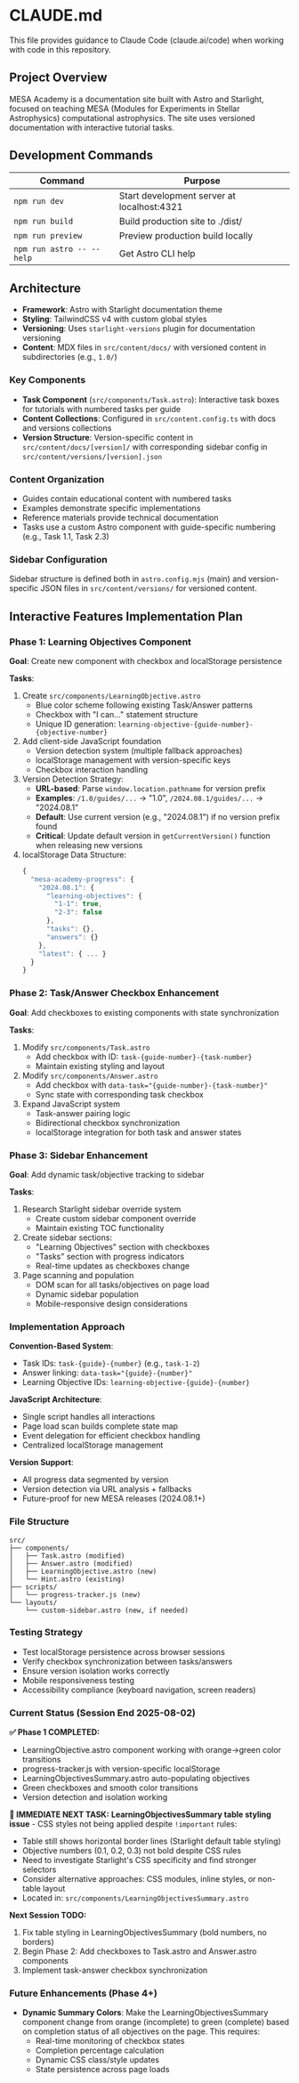 # CLAUDE.md

This file provides guidance to Claude Code (claude.ai/code) when working with code in this repository.

## Project Overview

MESA Academy is a documentation site built with Astro and Starlight, focused on teaching MESA (Modules for Experiments in Stellar Astrophysics) computational astrophysics. The site uses versioned documentation with interactive tutorial tasks.

## Development Commands

| Command | Purpose |
|---------|---------|
| `npm run dev` | Start development server at localhost:4321 |
| `npm run build` | Build production site to ./dist/ |
| `npm run preview` | Preview production build locally |
| `npm run astro -- --help` | Get Astro CLI help |

## Architecture

- **Framework**: Astro with Starlight documentation theme
- **Styling**: TailwindCSS v4 with custom global styles
- **Versioning**: Uses `starlight-versions` plugin for documentation versioning
- **Content**: MDX files in `src/content/docs/` with versioned content in subdirectories (e.g., `1.0/`)

### Key Components

- **Task Component** (`src/components/Task.astro`): Interactive task boxes for tutorials with numbered tasks per guide
- **Content Collections**: Configured in `src/content.config.ts` with docs and versions collections
- **Version Structure**: Version-specific content in `src/content/docs/[version]/` with corresponding sidebar config in `src/content/versions/[version].json`

### Content Organization

- Guides contain educational content with numbered tasks
- Examples demonstrate specific implementations
- Reference materials provide technical documentation
- Tasks use a custom Astro component with guide-specific numbering (e.g., Task 1.1, Task 2.3)

### Sidebar Configuration

Sidebar structure is defined both in `astro.config.mjs` (main) and version-specific JSON files in `src/content/versions/` for versioned content.

## Interactive Features Implementation Plan

### Phase 1: Learning Objectives Component
**Goal**: Create new component with checkbox and localStorage persistence

**Tasks**:
1. Create `src/components/LearningObjective.astro`
   - Blue color scheme following existing Task/Answer patterns
   - Checkbox with "I can..." statement structure
   - Unique ID generation: `learning-objective-{guide-number}-{objective-number}`
2. Add client-side JavaScript foundation
   - Version detection system (multiple fallback approaches)
   - localStorage management with version-specific keys
   - Checkbox interaction handling
3. Version Detection Strategy:
   - **URL-based**: Parse `window.location.pathname` for version prefix
   - **Examples**: `/1.0/guides/...` → "1.0", `/2024.08.1/guides/...` → "2024.08.1"  
   - **Default**: Use current version (e.g., "2024.08.1") if no version prefix found
   - **Critical**: Update default version in `getCurrentVersion()` function when releasing new versions
4. localStorage Data Structure:
   ```javascript
   {
     "mesa-academy-progress": {
       "2024.08.1": {
         "learning-objectives": {
           "1-1": true,
           "2-3": false
         },
         "tasks": {},
         "answers": {}
       },
       "latest": { ... }
     }
   }
   ```

### Phase 2: Task/Answer Checkbox Enhancement
**Goal**: Add checkboxes to existing components with state synchronization

**Tasks**:
1. Modify `src/components/Task.astro`
   - Add checkbox with ID: `task-{guide-number}-{task-number}`
   - Maintain existing styling and layout
2. Modify `src/components/Answer.astro`
   - Add checkbox with `data-task="{guide-number}-{task-number}"`
   - Sync state with corresponding task checkbox
3. Expand JavaScript system
   - Task-answer pairing logic
   - Bidirectional checkbox synchronization
   - localStorage integration for both task and answer states

### Phase 3: Sidebar Enhancement
**Goal**: Add dynamic task/objective tracking to sidebar

**Tasks**:
1. Research Starlight sidebar override system
   - Create custom sidebar component override
   - Maintain existing TOC functionality
2. Create sidebar sections:
   - "Learning Objectives" section with checkboxes
   - "Tasks" section with progress indicators
   - Real-time updates as checkboxes change
3. Page scanning and population
   - DOM scan for all tasks/objectives on page load
   - Dynamic sidebar population
   - Mobile-responsive design considerations

### Implementation Approach

**Convention-Based System**:
- Task IDs: `task-{guide}-{number}` (e.g., `task-1-2`)
- Answer linking: `data-task="{guide}-{number}"`
- Learning Objective IDs: `learning-objective-{guide}-{number}`

**JavaScript Architecture**:
- Single script handles all interactions
- Page load scan builds complete state map
- Event delegation for efficient checkbox handling
- Centralized localStorage management

**Version Support**:
- All progress data segmented by version
- Version detection via URL analysis + fallbacks
- Future-proof for new MESA releases (2024.08.1+)

### File Structure
```
src/
├── components/
│   ├── Task.astro (modified)
│   ├── Answer.astro (modified)
│   ├── LearningObjective.astro (new)
│   └── Hint.astro (existing)
├── scripts/
│   └── progress-tracker.js (new)
└── layouts/
    └── custom-sidebar.astro (new, if needed)
```

### Testing Strategy
- Test localStorage persistence across browser sessions
- Verify checkbox synchronization between tasks/answers
- Ensure version isolation works correctly
- Mobile responsiveness testing
- Accessibility compliance (keyboard navigation, screen readers)

### Current Status (Session End 2025-08-02)

**✅ Phase 1 COMPLETED:**
- LearningObjective.astro component working with orange→green color transitions
- progress-tracker.js with version-specific localStorage 
- LearningObjectivesSummary.astro auto-populating objectives
- Green checkboxes and smooth color transitions
- Version detection and isolation working

**🔧 IMMEDIATE NEXT TASK:**
**LearningObjectivesSummary table styling issue** - CSS styles not being applied despite `!important` rules:
- Table still shows horizontal border lines (Starlight default table styling)
- Objective numbers (0.1, 0.2, 0.3) not bold despite CSS rules
- Need to investigate Starlight's CSS specificity and find stronger selectors
- Consider alternative approaches: CSS modules, inline styles, or non-table layout
- Located in: `src/components/LearningObjectivesSummary.astro`

**Next Session TODO:**
1. Fix table styling in LearningObjectivesSummary (bold numbers, no borders)
2. Begin Phase 2: Add checkboxes to Task.astro and Answer.astro components
3. Implement task-answer checkbox synchronization

### Future Enhancements (Phase 4+)
- **Dynamic Summary Colors**: Make the LearningObjectivesSummary component change from orange (incomplete) to green (complete) based on completion status of all objectives on the page. This requires:
  - Real-time monitoring of checkbox states
  - Completion percentage calculation
  - Dynamic CSS class/style updates
  - State persistence across page loads